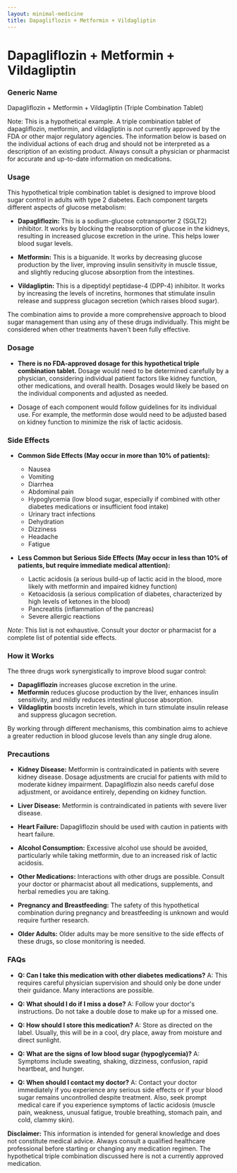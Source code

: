 ```yaml
---
layout: minimal-medicine
title: Dapagliflozin + Metformin + Vildagliptin
---
```


# Dapagliflozin + Metformin + Vildagliptin
### Generic Name
Dapagliflozin + Metformin + Vildagliptin (Triple Combination Tablet)


Note:  This is a hypothetical example.  A triple combination tablet of dapagliflozin, metformin, and vildagliptin is *not* currently approved by the FDA or other major regulatory agencies. The information below is based on the individual actions of each drug and should not be interpreted as a description of an existing product.  Always consult a physician or pharmacist for accurate and up-to-date information on medications.


### Usage

This hypothetical triple combination tablet is designed to improve blood sugar control in adults with type 2 diabetes.  Each component targets different aspects of glucose metabolism:

* **Dapagliflozin:** This is a sodium-glucose cotransporter 2 (SGLT2) inhibitor. It works by blocking the reabsorption of glucose in the kidneys, resulting in increased glucose excretion in the urine. This helps lower blood sugar levels.

* **Metformin:** This is a biguanide. It works by decreasing glucose production by the liver, improving insulin sensitivity in muscle tissue, and slightly reducing glucose absorption from the intestines.

* **Vildagliptin:** This is a dipeptidyl peptidase-4 (DPP-4) inhibitor. It works by increasing the levels of incretins, hormones that stimulate insulin release and suppress glucagon secretion (which raises blood sugar).


The combination aims to provide a more comprehensive approach to blood sugar management than using any of these drugs individually. This might be considered when other treatments haven't been fully effective.


### Dosage

* **There is no FDA-approved dosage for this hypothetical triple combination tablet.**  Dosage would need to be determined carefully by a physician, considering individual patient factors like kidney function, other medications, and overall health. Dosages would likely be based on the individual components and adjusted as needed.  

* Dosage of each component would follow guidelines for its individual use.  For example, the metformin dose would need to be adjusted based on kidney function to minimize the risk of lactic acidosis.


### Side Effects

* **Common Side Effects (May occur in more than 10% of patients):**
    * Nausea
    * Vomiting
    * Diarrhea
    * Abdominal pain
    * Hypoglycemia (low blood sugar, especially if combined with other diabetes medications or insufficient food intake)
    * Urinary tract infections
    * Dehydration
    * Dizziness
    * Headache
    * Fatigue


* **Less Common but Serious Side Effects (May occur in less than 10% of patients, but require immediate medical attention):**
    * Lactic acidosis (a serious build-up of lactic acid in the blood, more likely with metformin and impaired kidney function)
    * Ketoacidosis (a serious complication of diabetes, characterized by high levels of ketones in the blood)
    * Pancreatitis (inflammation of the pancreas)
    * Severe allergic reactions


*Note*: This list is not exhaustive.  Consult your doctor or pharmacist for a complete list of potential side effects.


### How it Works

The three drugs work synergistically to improve blood sugar control:

* **Dapagliflozin** increases glucose excretion in the urine.
* **Metformin** reduces glucose production by the liver, enhances insulin sensitivity, and mildly reduces intestinal glucose absorption.
* **Vildagliptin** boosts incretin levels, which in turn stimulate insulin release and suppress glucagon secretion.

By working through different mechanisms, this combination aims to achieve a greater reduction in blood glucose levels than any single drug alone.


### Precautions

* **Kidney Disease:**  Metformin is contraindicated in patients with severe kidney disease. Dosage adjustments are crucial for patients with mild to moderate kidney impairment.  Dapagliflozin also needs careful dose adjustment, or avoidance entirely, depending on kidney function.

* **Liver Disease:**  Metformin is contraindicated in patients with severe liver disease.

* **Heart Failure:**  Dapagliflozin should be used with caution in patients with heart failure.

* **Alcohol Consumption:**  Excessive alcohol use should be avoided, particularly while taking metformin, due to an increased risk of lactic acidosis.

* **Other Medications:**  Interactions with other drugs are possible. Consult your doctor or pharmacist about all medications, supplements, and herbal remedies you are taking.

* **Pregnancy and Breastfeeding:** The safety of this hypothetical combination during pregnancy and breastfeeding is unknown and would require further research.

* **Older Adults:** Older adults may be more sensitive to the side effects of these drugs, so close monitoring is needed.


### FAQs

* **Q: Can I take this medication with other diabetes medications?** A:  This requires careful physician supervision and should only be done under their guidance.  Many interactions are possible.

* **Q: What should I do if I miss a dose?** A:  Follow your doctor's instructions. Do not take a double dose to make up for a missed one.

* **Q: How should I store this medication?** A: Store as directed on the label.  Usually, this will be in a cool, dry place, away from moisture and direct sunlight.

* **Q: What are the signs of low blood sugar (hypoglycemia)?** A: Symptoms include sweating, shaking, dizziness, confusion, rapid heartbeat, and hunger.

* **Q: When should I contact my doctor?** A: Contact your doctor immediately if you experience any serious side effects or if your blood sugar remains uncontrolled despite treatment.  Also, seek prompt medical care if you experience symptoms of lactic acidosis (muscle pain, weakness, unusual fatigue, trouble breathing, stomach pain, and cold, clammy skin).


**Disclaimer:** This information is intended for general knowledge and does not constitute medical advice.  Always consult a qualified healthcare professional before starting or changing any medication regimen.  The hypothetical triple combination discussed here is not a currently approved medication.

